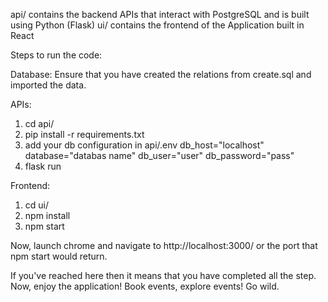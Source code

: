 api/ contains the backend APIs that interact with PostgreSQL and is built using Python (Flask)
ui/ contains the frontend of the Application built in React

Steps to run the code:

Database: 
Ensure that you have created the relations from create.sql and imported the data.

APIs:
1. cd api/
2. pip install -r requirements.txt
3. add your db configuration in api/.env
    db_host="localhost"
    database="databas name"
    db_user="user"
    db_password="pass"
4. flask run

Frontend:
1. cd ui/ 
2. npm install
3. npm start

Now, launch chrome and navigate to http://localhost:3000/ or the port that npm start would return.

If you've reached here then it means that you have completed all the step.
Now, enjoy the application! Book events, explore events! Go wild.
